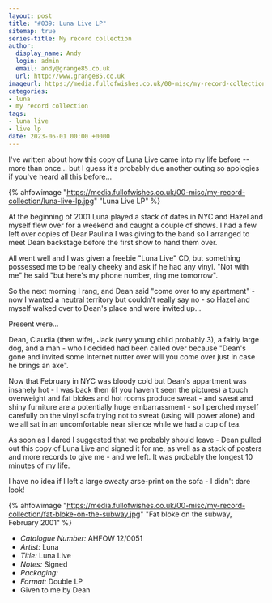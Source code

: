 ```yaml
---
layout: post
title: "#039: Luna Live LP"
sitemap: true
series-title: My record collection
author:
  display_name: Andy
  login: admin
  email: andy@grange85.co.uk
  url: http://www.grange85.co.uk
imageurl: https://media.fullofwishes.co.uk/00-misc/my-record-collection/luna-live-lp.jpg
categories:
- luna
- my record collection
tags:
- luna live
- live lp
date: 2023-06-01 00:00 +0000
---
```

I've written about how this copy of Luna Live came into my life before -- more than once... but I guess it's probably due another outing so apologies if you've heard all this before...

{% ahfowimage "https://media.fullofwishes.co.uk/00-misc/my-record-collection/luna-live-lp.jpg" "Luna Live LP" %}

At the beginning of 2001 Luna played a stack of dates in NYC and Hazel and myself flew over for a weekend and caught a couple of shows. I had a few left over copies of Dear Paulina I was giving to the band so I arranged to meet Dean backstage before the first show to hand them over.

All went well and I was given a freebie "Luna Live" CD, but something possessed me to be really cheeky and ask if he had any vinyl. "Not with me" he said "but here's my phone number, ring me tomorrow".

So the next morning I rang, and Dean said "come over to my apartment" - now I wanted a neutral territory but couldn't really say no - so Hazel and myself walked over to Dean's place and were invited up...

Present were...

Dean, Claudia (then wife), Jack (very young child probably 3), a fairly large dog, and a man - who I decided had been called over because "Dean's gone and invited some Internet nutter over will you come over just in case he brings an axe".

Now that February in NYC was bloody cold but Dean's appartment was insanely hot - I was back then (if you haven't seen the pictures) a touch overweight and fat blokes and hot rooms produce sweat - and sweat and shiny furniture are a potentially huge embarrassment - so I perched myself carefully on the vinyl sofa trying not to sweat (using will power alone) and we all sat in an uncomfortable near silence while we had a cup of tea. 

As soon as I dared I suggested that we probably should leave - Dean pulled out this copy of Luna Live and signed it for me, as well as a stack of posters and more records to give me - and we left. It was probably the longest 10 minutes of my life.

I have no idea if I left a large sweaty arse-print on the sofa - I didn't dare look!

{% ahfowimage "https://media.fullofwishes.co.uk/00-misc/my-record-collection/fat-bloke-on-the-subway.jpg" "Fat bloke on the subway, February 2001" %}

 - *Catalogue Number:* AHFOW 12/0051
 - *Artist:* Luna
 - *Title:* Luna Live
 - *Notes:* Signed
 - *Packaging:* 
 - *Format:* Double LP
 - Given to me by Dean
